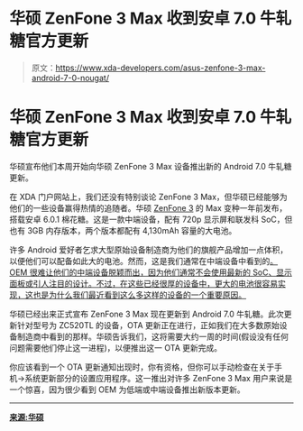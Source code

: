 # 华硕 ZenFone 3 Max 收到安卓 7.0 牛轧糖官方更新

> 原文：<https://www.xda-developers.com/asus-zenfone-3-max-android-7-0-nougat/>

# 华硕 ZenFone 3 Max 收到安卓 7.0 牛轧糖官方更新

华硕宣布他们本周开始向华硕 ZenFone 3 Max 设备推出新的 Android 7.0 牛轧糖更新。

在 XDA 门户网站上，我们还没有特别谈论 ZenFone 3 Max，但华硕已经能够为他们的一些设备赢得热情的追随者。华硕 [ZenFone 3](https://forum.xda-developers.com/zenfone-3) 的 Max 变种一年前发布，搭载安卓 6.0.1 棉花糖。这是一款中端设备，配有 720p 显示屏和联发科 SoC，但也有 3GB 内存版本，两个版本都配有 4,130mAh 容量的大电池。

许多 Android 爱好者乞求大型原始设备制造商为他们的旗舰产品增加一点体积，以便他们可以配备如此大的电池。然而，这是我们通常在中端设备中看到的[。OEM 很难让他们的中端设备脱颖而出，因为他们通常不会使用最新的 SoC、显示面板或引人注目的设计。不过，在这些已经很厚的设备中，更大的电池很容易实现，这也是为什么我们最近看到这么多这样的设备的一个重要原因。](https://www.xda-developers.com/asus-launches-the-zenfone-4-max-in-russia-with-a-5000mah-battery/)

华硕已经出来正式宣布 ZenFone 3 Max 现在更新到 Android 7.0 牛轧糖。此次更新针对型号为 ZC520TL 的设备，OTA 更新正在进行，正如我们在大多数原始设备制造商中看到的那样。华硕告诉我们，这将需要大约一周的时间(假设没有任何问题需要他们停止这一进程)，以便推出这一 OTA 更新完成。

你应该看到一个 OTA 更新通知出现时，你有资格，但你可以手动检查在关于手机->系统更新部分的设置应用程序。这一推出对许多 ZenFone 3 Max 用户来说是一个惊喜，因为很少看到 OEM 为低端或中端设备推出新版本更新。

* * *

[**来源:华硕**](https://www.asus.com/zentalk/thread-163384-1-1.html)